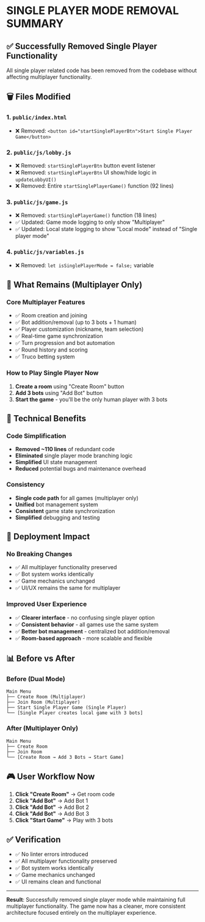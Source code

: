 # SINGLE PLAYER MODE REMOVAL SUMMARY

## ✅ **Successfully Removed Single Player Functionality**

All single player related code has been removed from the codebase without affecting multiplayer functionality.

## 🗑️ **Files Modified**

### 1. **`public/index.html`**
- ❌ Removed: `<button id="startSinglePlayerBtn">Start Single Player Game</button>`

### 2. **`public/js/lobby.js`**
- ❌ Removed: `startSinglePlayerBtn` button event listener
- ❌ Removed: `startSinglePlayerBtn` UI show/hide logic in `updateLobbyUI()`
- ❌ Removed: Entire `startSinglePlayerGame()` function (92 lines)

### 3. **`public/js/game.js`**
- ❌ Removed: `startSinglePlayerGame()` function (18 lines)
- ✅ Updated: Game mode logging to only show "Multiplayer"
- ✅ Updated: Local state logging to show "Local mode" instead of "Single player mode"

### 4. **`public/js/variables.js`**
- ❌ Removed: `let isSinglePlayerMode = false;` variable

## 🎯 **What Remains (Multiplayer Only)**

### **Core Multiplayer Features**
- ✅ Room creation and joining
- ✅ Bot addition/removal (up to 3 bots + 1 human)
- ✅ Player customization (nickname, team selection)
- ✅ Real-time game synchronization
- ✅ Turn progression and bot automation
- ✅ Round history and scoring
- ✅ Truco betting system

### **How to Play Single Player Now**
1. **Create a room** using "Create Room" button
2. **Add 3 bots** using "Add Bot" button
3. **Start the game** - you'll be the only human player with 3 bots

## 🔧 **Technical Benefits**

### **Code Simplification**
- **Removed ~110 lines** of redundant code
- **Eliminated** single player mode branching logic
- **Simplified** UI state management
- **Reduced** potential bugs and maintenance overhead

### **Consistency**
- **Single code path** for all games (multiplayer only)
- **Unified** bot management system
- **Consistent** game state synchronization
- **Simplified** debugging and testing

## 🚀 **Deployment Impact**

### **No Breaking Changes**
- ✅ All multiplayer functionality preserved
- ✅ Bot system works identically
- ✅ Game mechanics unchanged
- ✅ UI/UX remains the same for multiplayer

### **Improved User Experience**
- ✅ **Clearer interface** - no confusing single player option
- ✅ **Consistent behavior** - all games use the same system
- ✅ **Better bot management** - centralized bot addition/removal
- ✅ **Room-based approach** - more scalable and flexible

## 📊 **Before vs After**

### **Before (Dual Mode)**
```
Main Menu
├── Create Room (Multiplayer)
├── Join Room (Multiplayer)  
├── Start Single Player Game (Single Player)
└── [Single Player creates local game with 3 bots]
```

### **After (Multiplayer Only)**
```
Main Menu
├── Create Room
├── Join Room
└── [Create Room → Add 3 Bots → Start Game]
```

## 🎮 **User Workflow Now**

1. **Click "Create Room"** → Get room code
2. **Click "Add Bot"** → Add Bot 1
3. **Click "Add Bot"** → Add Bot 2  
4. **Click "Add Bot"** → Add Bot 3
5. **Click "Start Game"** → Play with 3 bots

## ✅ **Verification**

- ✅ No linter errors introduced
- ✅ All multiplayer functionality preserved
- ✅ Bot system works identically
- ✅ Game mechanics unchanged
- ✅ UI remains clean and functional

---

**Result**: Successfully removed single player mode while maintaining full multiplayer functionality. The game now has a cleaner, more consistent architecture focused entirely on the multiplayer experience.
